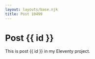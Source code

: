 ```yaml
---
layout: layouts/base.njk
title: Post 10499
---
```


# Post {{ id }}

This is post {{ id }} in my Eleventy project.

